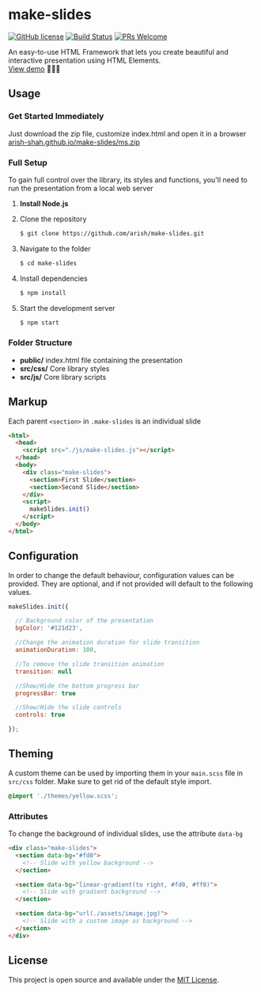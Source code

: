 # make-slides

[![GitHub license](https://img.shields.io/github/license/Arish-Shah/make-slides?color=blue)](https://github.com/Arish-Shah/make-slides/blob/master/LICENSE) [![Build Status](https://travis-ci.com/Arish-Shah/make-slides.svg?branch=master)](https://travis-ci.com/Arish-Shah/make-slides) [![PRs Welcome](https://img.shields.io/badge/PRs-welcome-brightgreen.svg)]()

An easy-to-use HTML Framework that lets you create beautiful and interactive presentation using HTML Elements.\
[View demo](https://arish-shah.github.io/make-slides)
🌈📝🚀

## Usage

### Get Started Immediately

Just download the zip file, customize index.html and open it in a browser\
[arish-shah.github.io/make-slides/ms.zip](https://arish-shah.github.io/make-slides/ms.zip)

### Full Setup

To gain full control over the library, its styles and functions, you'll need to run the presentation from a local web server

1. **Install Node.js**

1. Clone the repository

   ```sh
   $ git clone https://github.com/arish/make-slides.git
   ```

1. Navigate to the folder
   ```sh
   $ cd make-slides
   ```
1. Install dependencies
   ```sh
   $ npm install
   ```
1. Start the development server
   ```sh
   $ npm start
   ```

### Folder Structure

- **public/** index.html file containing the presentation
- **src/css/** Core library styles
- **src/js/** Core library scripts

## Markup

Each parent `<section>` in `.make-slides` is an individual slide

```html
<html>
  <head>
    <script src="./js/make-slides.js"></script>
  </head>
  <body>
    <div class="make-slides">
      <section>First Slide</section>
      <section>Second Slide</section>
    </div>
    <script>
      makeSlides.init()
    </script>
  </body>
</html>
```

## Configuration

In order to change the default behaviour, configuration values can be provided. They are optional, and if not provided will default to the following values.

```javascript
makeSlides.init({

  // Background color of the presentation
  bgColor: '#121d23',

  //Change the animation duration for slide transition
  animationDuration: 100,

  //To remove the slide transition animation
  transition: null

  //Show/Hide the bottom progress bar
  progressBar: true

  //Show/Hide the slide controls
  controls: true

});
```

## Theming

A custom theme can be used by importing them in your `main.scss` file in `src/css` folder. Make sure to get rid of the default style import.

```scss
@import './themes/yellow.scss';
```

### Attributes

To change the background of individual slides, use the attribute `data-bg`

```html
<div class="make-slides">
  <section data-bg="#fd0">
    <!-- Slide with yellow background -->
  </section>

  <section data-bg="linear-gradient(to right, #fd0, #ff0)">
    <!-- Slide with gradient background -->
  </section>

  <section data-bg="url(./assets/image.jpg)">
    <!-- Slide with a custom image as background -->
  </section>
</div>
```

## License

This project is open source and available under the [MIT License](LICENSE).
